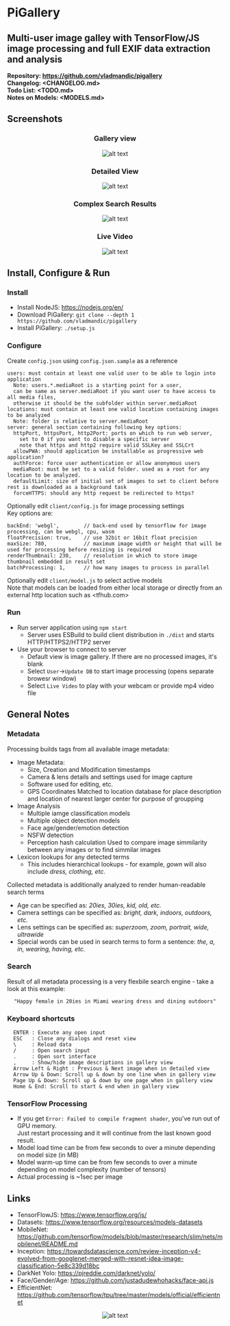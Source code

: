 # PiGallery

## Multi-user image galley with TensorFlow/JS image processing and full EXIF data extraction and analysis

**Repository: <https://github.com/vladmandic/pigallery>**  
**Changelog: <CHANGELOG.md>**  
**Todo List: <TODO.md>**  
**Notes on Models: <MODELS.md>**

## Screenshots

<center>

### Gallery view

![alt text](assets/screenshot-gallery.png)

### Detailed View

![alt text](assets/screenshot-details.png)

### Complex Search Results

![alt text](assets/screenshot-search.png)

### Live Video

![alt text](assets/screenshot-video.png)

</center>

## Install, Configure & Run

### Install

- Install NodeJS: <https://nodejs.org/en/>
- Download PiGallery: `git clone --depth 1 https://github.com/vladmandic/pigallery`
- Install PiGallery: `./setup.js`

### Configure

Create `config.json` using `config.json.sample` as a reference

    users: must contain at least one valid user to be able to login into application  
      Note: users.*.mediaRoot is a starting point for a user,  
      can be same as server.mediaRoot if you want user to have access to all media files,  
      otherwise it should be the subfolder within server.mediaRoot
    locations: must contain at least one valid location containing images to be analyzed  
      Note: folder is relative to server.mediaRoot
    server: general section containing following key options:
      httpPort, httpsPort, http2Port: ports on which to run web server,  
        set to 0 if you want to disable a specific server  
        note that https and http2 require valid SSLKey and SSLCrt  
      allowPWA: should application be installable as progressive web application?
      authForce: force user authentication or allow anonymous users
      mediaRoot: must be set to a valid folder. used as a root for any location to be analyzed.
      defaultLimit: size of initial set of images to set to client before rest is downloaded as a background task
      forceHTTPS: should any http request be redirected to https?

Optionally edit `client/config.js` for image processing settings  
Key options are:

    backEnd: 'webgl',        // back-end used by tensorflow for image processing, can be webgl, cpu, wasm
    floatPrecision: true,    // use 32bit or 16bit float precision
    maxSize: 780,            // maximum image width or height that will be used for processing before resizing is required
    renderThumbnail: 230,    // resolution in which to store image thumbnail embedded in result set
    batchProcessing: 1,      // how many images to process in parallel

Optionally edit `client/model.js` to select active models  
Note that models can be loaded from either local storage or directly from an external http location such as <tfhub.com>

### Run

- Run server application using `npm start`
  - Server uses ESBuild to build client distribution in `./dist` and starts HTTP/HTTPS2/HTTP2 server
- Use your browser to connect to server
  - Default view is image gallery. If there are no processed images, it's blank
  - Select `User`->`Update DB` to start image processing (opens separate browesr window)
  - Select `Live Video` to play with your webcam or provide mp4 video file

## General Notes

### Metadata

Processing builds tags from all available image metadata:

- Image Metadata:
  - Size, Creation and Modification timestamps
  - Camera & lens details and settings used for image capture
  - Software used for editing, etc.
  - GPS Coordinates
    Matched to location database for place description and location of nearest larger center for purpose of groupping
- Image Analysis
  - Multiple iamge classification models
  - Multiple object detection models
  - Face age/gender/emotion detection
  - NSFW detection
  - Perception hash calculation
    Used to compare image simmilarity between any images or to find simmilar images
- Lexicon lookups for any detected terms
  - This includes hierarchical lookups - for example, *gown* will also include *dress, clothing, etc.*

Collected metadata is additionally analyzed to render human-readable search terms

- Age can be specified as: *20ies, 30ies, kid, old, etc.*
- Camera settings can be specified as: *bright, dark, indoors, outdoors, etc.*
- Lens settings can be specified as: *superzoom, zoom, portrait, wide, ultrawide*
- Special words can be used in search terms to form a sentence: *the, a, in, wearing, having, etc.*

### Search

Result of all metadata processing is a very flexbile search engine - take a look at this example:

<center>

`"Happy female in 20ies in Miami wearing dress and dining outdoors"`

</center>

### Keyboard shortcuts

      ENTER : Execute any open input
      ESC   : Close any dialogs and reset view
      \     : Reload data
      /     : Open search input
      .     : Open sort interface
      ,     : Show/hide image descriptions in gallery view
      Arrow Left & Right : Previous & Next image when in detailed view
      Arrow Up & Down: Scroll up & down by one line when in gallery view
      Page Up & Down: Scroll up & down by one page when in gallery view
      Home & End: Scroll to start & end when in gallery view

### TensorFlow Processing

- If you get `Error: Failed to compile fragment shader`, you've run out of GPU memory.  
  Just restart processing and it will continue from the last known good result.
- Model load time can be from few seconds to over a minute depending on model size (in MB)
- Model warm-up time can be from few seconds to over a minute depending on model complexity (number of tensors)
- Actual processing is ~1sec per image

## Links

- TensorFlowJS: <https://www.tensorflow.org/js/>
- Datasets: <https://www.tensorflow.org/resources/models-datasets>
- MobileNet: <https://github.com/tensorflow/models/blob/master/research/slim/nets/mobilenet/README.md>
- Inception: <https://towardsdatascience.com/review-inception-v4-evolved-from-googlenet-merged-with-resnet-idea-image-classification-5e8c339d18bc>
- DarkNet Yolo: <https://pjreddie.com/darknet/yolo/>
- Face/Gender/Age: <https://github.com/justadudewhohacks/face-api.js>
- EfficientNet: <https://github.com/tensorflow/tpu/tree/master/models/official/efficientnet>

<center>

![alt text](favicon.ico)

</center>
